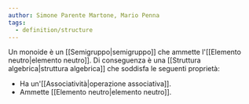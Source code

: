 ```yaml
---
author: Simone Parente Martone, Mario Penna
tags:
  - definition/structure
---
```

Un monoide è un [[Semigruppo|semigruppo]] che ammette l'[[Elemento neutro|elemento neutro]].
Di conseguenza  è una [[Struttura algebrica|struttura algebrica]] che soddisfa le seguenti proprietà:
- Ha un'[[Associatività|operazione associativa]].
- Ammette [[Elemento neutro|elemento neutro]].